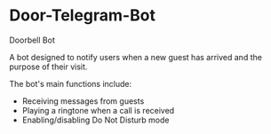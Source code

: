 # Door-Telegram-Bot
Doorbell Bot 

A bot designed to notify users when a new guest has arrived and the purpose of their visit.

The bot's main functions include: 
- Receiving messages from guests
- Playing a ringtone when a call is received
- Enabling/disabling Do Not Disturb mode

